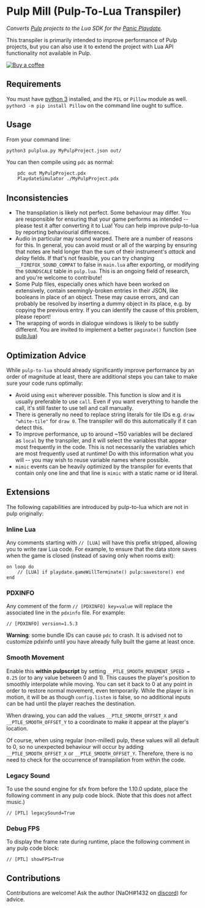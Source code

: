# Pulp Mill (Pulp-To-Lua Transpiler)

*Converts [Pulp](https://play.date/pulp/) projects to the Lua SDK for the [Panic Playdate](https://play.date/).*

This transpiler is primarily intended to improve performance of Pulp projects, but you can also use it to extend the project with Lua API functionality not available in Pulp.

[![Buy a coffee](https://www.buymeacoffee.com/assets/img/custom_images/yellow_img.png)](https://www.buymeacoffee.com/NaOH)

## Requirements

You must have [python 3](https://www.python.org/) installed, and the `PIL` or `Pillow` module as well. `python3 -m pip install Pillow` on the command line ought to suffice.

## Usage

From your command line:

`python3 pulplua.py MyPulpProject.json out/`

You can then compile using `pdc` as normal:

```bash
    pdc out MyPulpProject.pdx
    PlaydateSimulator ./MyPulpProject.pdx
```

## Inconsistencies

- The transpilation is likely not perfect. Some behaviour may differ. You are responsible for ensuring that your game performs as intended -- please test it after converting it to Lua! You can help improve pulp-to-lua by reporting behaviourial differences.
- Audio in particular may sound warped. There are a number of reasons for this. In general, you can avoid must or all of the warping by ensuring that notes are held longer than the sum of their instrument's *attack* and *delay* fields. If that's not feasible, you can try changing `__FIREFOX_SOUND_COMPAT` to false in `main.lua` after exporting, or modifying the `SOUNDSCALE` table in `pulp.lua`. This is an ongoing field of research, and you're welcome to contribute!
- Some Pulp files, especially ones which have been worked on extensively, contain seemingly-broken entries in their JSON, like booleans in place of an object. These may cause errors, and can probably be resolved by inserting a dummy object in its place, e.g. by copying the previous entry. If you can identify the cause of this problem, please report!
- The wrapping of words in dialogue windows is likely to be subtly different. You are invited to implement a better `paginate()` function (see [pulp.lua](./pulp.lua#paginate))

## Optimization Advice

While `pulp-to-lua` should already significantly improve performance by an order of magnitude at least, there are additional steps you can take to make sure your code runs optimally:

- Avoid using `emit` wherever possible. This function is slow and it is usually preferable to use `call`. Even if you want everything to handle the call, it's still faster to use tell and call manually.
- There is generally no need to replace string literals for tile IDs e.g. `draw "white-tile"` for `draw 0`. The transpiler will do this automatically if it can detect this.
- To improve performance, up to around ~150 variables will be declared as `local` by the transpiler, and it will select the variables that appear most frequently in the code. This is not necessarily the variables which are most frequently used at runtime! Do with this information what you will -- you may wish to reuse variable names where possible.
- `mimic` events can be heavily optimized by the transpiler for events that contain only one line and that line is `mimic` with a static name or id literal.

## Extensions

The following capabilities are introduced by pulp-to-lua which are not in pulp originally:

### Inline Lua

Any comments starting with `// [LUA]` will have this prefix stripped, allowing you to write raw Lua code. For example, to ensure that the data store saves when the game is closed (instead of saving only when rooms exit):

```pulpscript
on loop do
    // [LUA] if playdate.gameWillTerminate() pulp:savestore() end
end
```

### PDXINFO

Any comment of the form `// [PDXINFO] key=value` will replace the associated line in the `pdxinfo` file. For example:

`// [PDXINFO] version=1.5.3`

**Warning**: some bundle IDs can cause `pdc` to crash. It is advised not to customize pdxinfo until you have already fully built the game at least once.

### Smooth Movement

Enable this **within pulpscript** by setting `__PTLE_SMOOTH_MOVEMENT_SPEED = 0.25` (or to any value between 0 and 1). This causes the player's position to smoothly
interpolate while moving. You can set it back to 0 at any point in order to restore normal movement, even temporarily. While the player is in motion, it will be as though `config.listen` is false, so no additional inputs can be had until the player reaches the destination.

When drawing, you can add the values `__PTLE_SMOOTH_OFFSET_X` and `__PTLE_SMOOTH_OFFSET_Y` to a coordinate to make it appear at the player's location.

Of course, when using regular (non-milled) pulp, these values will all default to 0, so no unexpected behaviour will occur by adding `__PTLE_SMOOTH_OFFSET_X` or `__PTLE_SMOOTH_OFFSET_Y`. Therefore, there is no need to check for the occurrence of transpilation from within the code.

### Legacy Sound

To use the sound engine for sfx from before the 1.10.0 update, place the following comment in any pulp code block. (Note that this does not affect music.)

`// [PTL] legacySound=True`

### Debug FPS

To display the frame rate during runtime, place the following comment in any pulp code block:

`// [PTL] showFPS=True`

## Contributions

Contributions are welcome! Ask the author (NaOH#1432 on [discord](https://discord.gg/VNVQHSS49U)) for advice.
